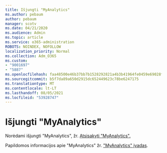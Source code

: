 ```yaml
---
title: Išjungti "MyAnalytics"
ms.author: pebaum
author: pebaum
manager: scotv
ms.date: 04/21/2020
ms.audience: Admin
ms.topic: article
ms.service: o365-administration
ROBOTS: NOINDEX, NOFOLLOW
localization_priority: Normal
ms.collection: Adm_O365
ms.custom:
- "9001697"
- "5887"
ms.openlocfilehash: faa48500e46b37bb7b1528292821a4b3b41964fe0459e69028f990aa10a81fd8
ms.sourcegitcommit: b5f7da89a650d2915dc652449623c78be6247175
ms.translationtype: MT
ms.contentlocale: lt-LT
ms.lasthandoff: 08/05/2021
ms.locfileid: "53928747"
---
```

# <a name="disable-myanalytics"></a>Išjungti "MyAnalytics"

Norėdami išjungti "MyAnalytics", žr. [Atsisakyti "MyAnalytics".](https://docs.microsoft.com/workplace-analytics/myanalytics/use/opt-out-of-mya) 

Papildomos informacijos apie "MyAnalytics" žr. ["MyAnalytics" įvadas](https://docs.microsoft.com/workplace-analytics/myanalytics/mya-landing-page).
